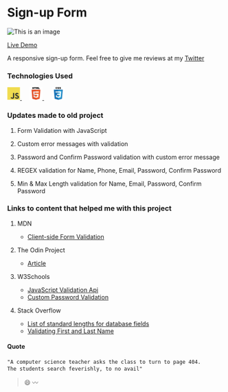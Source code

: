 # Sign-up Form


![This is an image](https://raw.githubusercontent.com/hmjatt/Sign-up-Form/main/images/sign-up-form-screenshot.jpg)

[Live Demo](https://hmjatt.github.io/Sign-up-Form/)

A responsive sign-up form. Feel free to give me reviews at my [Twitter](https://twitter.com/hmjatt/)

### Technologies Used 

<a href="https://developer.mozilla.org/en-US/docs/Web/JavaScript" target="_blank" rel="noreferrer"> <img src="https://raw.githubusercontent.com/devicons/devicon/master/icons/javascript/javascript-original.svg" alt="javascript" width="30" height="30"/> </a>  &emsp;   <a href="https://www.w3.org/html/" target="_blank" rel="noreferrer"> <img src="https://raw.githubusercontent.com/devicons/devicon/master/icons/html5/html5-original-wordmark.svg" alt="html5" width="30" height="30"/> </a>  &emsp;   <a href="https://www.w3schools.com/css/" target="_blank" rel="noreferrer"> <img src="https://raw.githubusercontent.com/devicons/devicon/master/icons/css3/css3-original-wordmark.svg" alt="css3" width="30" height="30"/> </a>

### Updates made to old project

1. Form Validation with JavaScript

2. Custom error messages with validation

3. Password and Confirm Password validation with custom error message

4. REGEX validation for Name, Phone, Email, Password, Confirm Password

5. Min & Max Length validation for Name, Email, Password, Confirm Password



### Links to content that helped me with this project

1. MDN
    - [Client-side Form Validation](https://developer.mozilla.org/en-US/docs/Learn/Forms/Form_validation#validating_forms_using_javascript)

3. The Odin Project
    - [Article](https://www.theodinproject.com/lessons/node-path-javascript-form-validation-with-javascript)

4. W3Schools
    - [JavaScript Validation Api](https://www.w3schools.com/js/js_validation_api.asp)
	- [Custom Password Validation](https://www.w3schools.com/howto/howto_js_password_validation.asp)

5. Stack Overflow
	- [List of standard lengths for database fields](https://stackoverflow.com/questions/20958/list-of-standard-lengths-for-database-fields)
	- [Validating First and Last Name](https://stackoverflow.com/questions/2385701/regular-expression-for-first-and-last-name)


#### Quote

    "A computer science teacher asks the class to turn to page 404.
    The students search feverishly, to no avail"

>  	
> :smile:	:wavy_dash:

